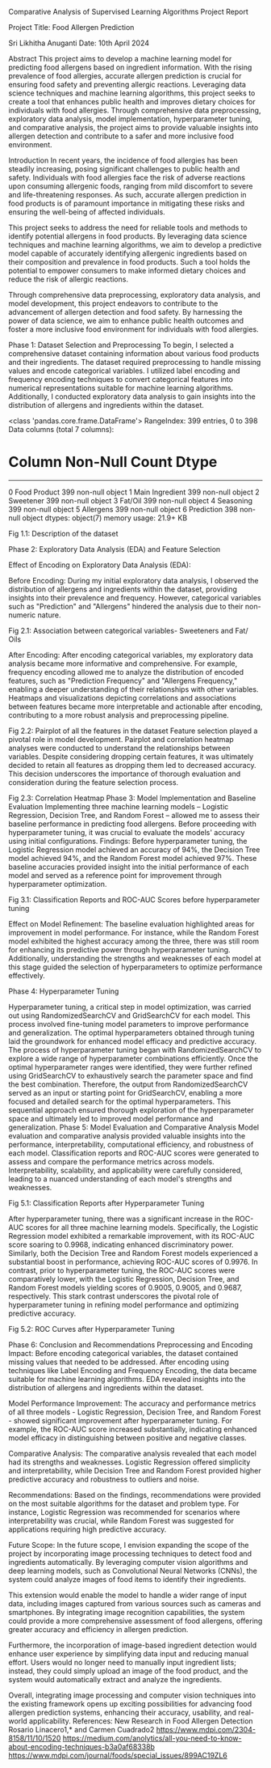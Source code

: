 



Comparative Analysis of Supervised    Learning Algorithms Project Report

Project Title: Food Allergen Prediction




Sri Likhitha Anuganti
Date: 10th April 2024






Abstract
This project aims to develop a machine learning model for predicting food allergens based on ingredient information. With the rising prevalence of food allergies, accurate allergen prediction is crucial for ensuring food safety and preventing allergic reactions. Leveraging data science techniques and machine learning algorithms, this project seeks to create a tool that enhances public health and improves dietary choices for individuals with food allergies. Through comprehensive data preprocessing, exploratory data analysis, model implementation, hyperparameter tuning, and comparative analysis, the project aims to provide valuable insights into allergen detection and contribute to a safer and more inclusive food environment.

Introduction
In recent years, the incidence of food allergies has been steadily increasing, posing significant challenges to public health and safety. Individuals with food allergies face the risk of adverse reactions upon consuming allergenic foods, ranging from mild discomfort to severe and life-threatening responses. As such, accurate allergen prediction in food products is of paramount importance in mitigating these risks and ensuring the well-being of affected individuals.

This project seeks to address the need for reliable tools and methods to identify potential allergens in food products. By leveraging data science techniques and machine learning algorithms, we aim to develop a predictive model capable of accurately identifying allergenic ingredients based on their composition and prevalence in food products. Such a tool holds the potential to empower consumers to make informed dietary choices and reduce the risk of allergic reactions.

Through comprehensive data preprocessing, exploratory data analysis, and model development, this project endeavors to contribute to the advancement of allergen detection and food safety. By harnessing the power of data science, we aim to enhance public health outcomes and foster a more inclusive food environment for individuals with food allergies.


Phase 1: Dataset Selection and Preprocessing
To begin, I selected a comprehensive dataset containing information about various food products and their ingredients. The dataset required preprocessing to handle missing values and encode categorical variables. I utilized label encoding and frequency encoding techniques to convert categorical features into numerical representations suitable for machine learning algorithms. Additionally, I conducted exploratory data analysis to gain insights into the distribution of allergens and ingredients within the dataset.

<class 'pandas.core.frame.DataFrame'>
RangeIndex: 399 entries, 0 to 398
Data columns (total 7 columns):
 #   Column           Non-Null Count  Dtype 
---  ------           --------------  ----- 
 0   Food Product     399 non-null    object
 1   Main Ingredient  399 non-null    object
 2   Sweetener        399 non-null    object
 3   Fat/Oil          399 non-null    object
 4   Seasoning        399 non-null    object
 5   Allergens        399 non-null    object
 6   Prediction       398 non-null    object
dtypes: object(7)
memory usage: 21.9+ KB

Fig 1.1: Description of the dataset

Phase 2: Exploratory Data Analysis (EDA) and Feature Selection

Effect of Encoding on Exploratory Data Analysis (EDA):

Before Encoding:
During my initial exploratory data analysis, I observed the distribution of allergens and ingredients within the dataset, providing insights into their prevalence and frequency. However, categorical variables such as "Prediction" and "Allergens" hindered the analysis due to their non-numeric nature.


Fig 2.1: Association between categorical variables- Sweeteners and Fat/ Oils


After Encoding:
After encoding categorical variables, my exploratory data analysis became more informative and comprehensive. For example, frequency encoding allowed me to analyze the distribution of encoded features, such as "Prediction Frequency" and "Allergens Frequency," enabling a deeper understanding of their relationships with other variables. Heatmaps and visualizations depicting correlations and associations between features became more interpretable and actionable after encoding, contributing to a more robust analysis and preprocessing pipeline.


Fig 2.2: Pairplot of all the features in the dataset
Feature selection played a pivotal role in model development. Pairplot and correlation heatmap analyses were conducted to understand the relationships between variables. Despite considering dropping certain features, it was ultimately decided to retain all features as dropping them led to decreased accuracy. This decision underscores the importance of thorough evaluation and consideration during the feature selection process.

Fig 2.3: Correlation Heatmap
Phase 3: Model Implementation and Baseline Evaluation
Implementing three machine learning models – Logistic Regression, Decision Tree, and Random Forest – allowed me to assess their baseline performance in predicting food allergens. Before proceeding with hyperparameter tuning, it was crucial to evaluate the models' accuracy using initial configurations.
Findings:
Before hyperparameter tuning, the Logistic Regression model achieved an accuracy of 94%, the Decision Tree model achieved 94%, and the Random Forest model achieved 97%. These baseline accuracies provided insight into the initial performance of each model and served as a reference point for improvement through hyperparameter optimization.

Fig 3.1: Classification Reports and ROC-AUC Scores before hyperparameter tuning

Effect on Model Refinement:
The baseline evaluation highlighted areas for improvement in model performance. For instance, while the Random Forest model exhibited the highest accuracy among the three, there was still room for enhancing its predictive power through hyperparameter tuning. Additionally, understanding the strengths and weaknesses of each model at this stage guided the selection of hyperparameters to optimize performance effectively.








Phase 4: Hyperparameter Tuning

Hyperparameter tuning, a critical step in model optimization, was carried out using RandomizedSearchCV and GridSearchCV for each model. This process involved fine-tuning model parameters to improve performance and generalization. The optimal hyperparameters obtained through tuning laid the groundwork for enhanced model efficacy and predictive accuracy.
The process of hyperparameter tuning began with RandomizedSearchCV to explore a wide range of hyperparameter combinations efficiently. Once the optimal hyperparameter ranges were identified, they were further refined using GridSearchCV to exhaustively search the parameter space and find the best combination. Therefore, the output from RandomizedSearchCV served as an input or starting point for GridSearchCV, enabling a more focused and detailed search for the optimal hyperparameters. This sequential approach ensured thorough exploration of the hyperparameter space and ultimately led to improved model performance and generalization.
Phase 5: Model Evaluation and Comparative Analysis
Model evaluation and comparative analysis provided valuable insights into the performance, interpretability, computational efficiency, and robustness of each model. Classification reports and ROC-AUC scores were generated to assess and compare the performance metrics across models. Interpretability, scalability, and applicability were carefully considered, leading to a nuanced understanding of each model's strengths and weaknesses.

Fig 5.1: Classification Reports after Hyperparameter Tuning


After hyperparameter tuning, there was a significant increase in the ROC-AUC scores for all three machine learning models. Specifically, the Logistic Regression model exhibited a remarkable improvement, with its ROC-AUC score soaring to 0.9968, indicating enhanced discriminatory power. Similarly, both the Decision Tree and Random Forest models experienced a substantial boost in performance, achieving ROC-AUC scores of 0.9976. In contrast, prior to hyperparameter tuning, the ROC-AUC scores were comparatively lower, with the Logistic Regression, Decision Tree, and Random Forest models yielding scores of 0.9005, 0.9005, and 0.9687, respectively. This stark contrast underscores the pivotal role of hyperparameter tuning in refining model performance and optimizing predictive accuracy.


Fig 5.2: ROC Curves after Hyperparameter Tuning

Phase 6: Conclusion and Recommendations
Preprocessing and Encoding Impact: Before encoding categorical variables, the dataset contained missing values that needed to be addressed. After encoding using techniques like Label Encoding and Frequency Encoding, the data became suitable for machine learning algorithms. EDA revealed insights into the distribution of allergens and ingredients within the dataset.

Model Performance Improvement: The accuracy and performance metrics of all three models - Logistic Regression, Decision Tree, and Random Forest - showed significant improvement after hyperparameter tuning. For example, the ROC-AUC score increased substantially, indicating enhanced model efficacy in distinguishing between positive and negative classes.

Comparative Analysis: The comparative analysis revealed that each model had its strengths and weaknesses. Logistic Regression offered simplicity and interpretability, while Decision Tree and Random Forest provided higher predictive accuracy and robustness to outliers and noise.


Recommendations: Based on the findings, recommendations were provided on the most suitable algorithms for the dataset and problem type. For instance, Logistic Regression was recommended for scenarios where interpretability was crucial, while Random Forest was suggested for applications requiring high predictive accuracy.

Future Scope:
In the future scope, I envision expanding the scope of the project by incorporating image processing techniques to detect food and ingredients automatically. By leveraging computer vision algorithms and deep learning models, such as Convolutional Neural Networks (CNNs), the system could analyze images of food items to identify their ingredients.

This extension would enable the model to handle a wider range of input data, including images captured from various sources such as cameras and smartphones. By integrating image recognition capabilities, the system could provide a more comprehensive assessment of food allergens, offering greater accuracy and efficiency in allergen prediction.

Furthermore, the incorporation of image-based ingredient detection would enhance user experience by simplifying data input and reducing manual effort. Users would no longer need to manually input ingredient lists; instead, they could simply upload an image of the food product, and the system would automatically extract and analyze the ingredients.

Overall, integrating image processing and computer vision techniques into the existing framework opens up exciting possibilities for advancing food allergen prediction systems, enhancing their accuracy, usability, and real-world applicability.
References:
New Research in Food Allergen Detection Rosario Linacero1,* and Carmen Cuadrado2 https://www.mdpi.com/2304-8158/11/10/1520
https://medium.com/anolytics/all-you-need-to-know-about-encoding-techniques-b3a0af68338b
https://www.mdpi.com/journal/foods/special_issues/899AC19ZL6

